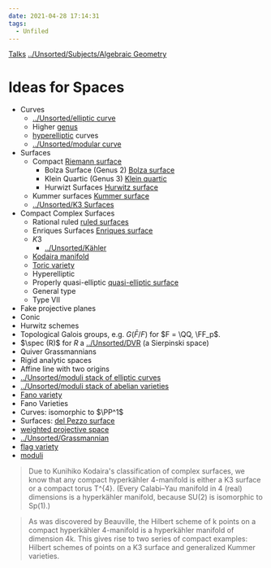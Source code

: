 ```yaml
---
date: 2021-04-28 17:14:31
tags: 
  - Unfiled
---
```


[Talks](../../00_Talks%20Index.md)
[../Unsorted/Subjects/Algebraic Geometry](../Unsorted/Subjects/Algebraic%20Geometry.md)

# Ideas for Spaces

- Curves
  - [../Unsorted/elliptic curve](../Unsorted/elliptic%20curve.md)
  - Higher [genus](genus)
  - [hyperelliptic](hyperelliptic) curves
  - [../Unsorted/modular curve](../Unsorted/modular%20curve.md)
- Surfaces
  - Compact [Riemann surface](Riemann%20surface)
    - Bolza Surface (Genus 2) [Bolza surface](Bolza%20surface)
    - Klein Quartic (Genus 3) [Klein quartic](Klein%20quartic)
    - Hurwizt Surfaces [Hurwitz surface](Hurwitz%20surface)
  - Kummer surfaces [Kummer surface](Kummer%20surface)
  - [../Unsorted/K3 Surfaces](../Unsorted/K3%20Surfaces.md)
- Compact Complex Surfaces
  - Rational ruled [ruled surfaces](ruled%20surfaces)
  - Enriques Surfaces [Enriques surface](Enriques%20surface)
  - $K3$
    - [../Unsorted/Kähler](../Unsorted/Kähler.md)
  - [Kodaira manifold](Kodaira%20manifold)
  - [Toric variety](Toric%20variety)
  - Hyperelliptic
  - Properly quasi-elliptic [quasi-elliptic surface](quasi-elliptic%20surface)
  - General type
  - Type VII
- Fake projective planes 
- Conic
- Hurwitz schemes
- Topological Galois groups, e.g. $G(\bar F /F )$ for $F = \QQ, \FF_p$.
- $\spec (R)$ for $R$ a [../Unsorted/DVR](../Unsorted/DVR.md) (a Sierpinski space)
- Quiver Grassmannians
- Rigid analytic spaces
- Affine line with two origins
- [../Unsorted/moduli stack of elliptic curves](../Unsorted/moduli%20stack%20of%20elliptic%20curves.md)
- [../Unsorted/moduli stack of abelian varieties](../Unsorted/moduli%20stack%20of%20abelian%20varieties.md)
- [Fano variety](Fano%20variety)
- Fano Varieties
 - Curves: isomorphic to $\PP^1$
 - Surfaces: [del Pezzo surface](del%20Pezzo%20surface)
- [weighted projective space](weighted%20projective%20space)
- [../Unsorted/Grassmannian](../Unsorted/Grassmannian.md)
- [flag variety](flag%20variety)
- [moduli](../Unsorted/moduli%20space.md)


> Due to Kunihiko Kodaira's classification of complex surfaces, we know that any compact hyperkähler 4-manifold is either a K3 surface or a compact torus T^{4}. (Every Calabi–Yau manifold in 4 (real) dimensions is a hyperkähler manifold, because SU(2) is isomorphic to Sp(1).)

> As was discovered by Beauville, the Hilbert scheme of k points on a compact hyperkähler 4-manifold is a hyperkähler manifold of dimension 4k. This gives rise to two series of compact examples: Hilbert schemes of points on a K3 surface and generalized Kummer varieties.
